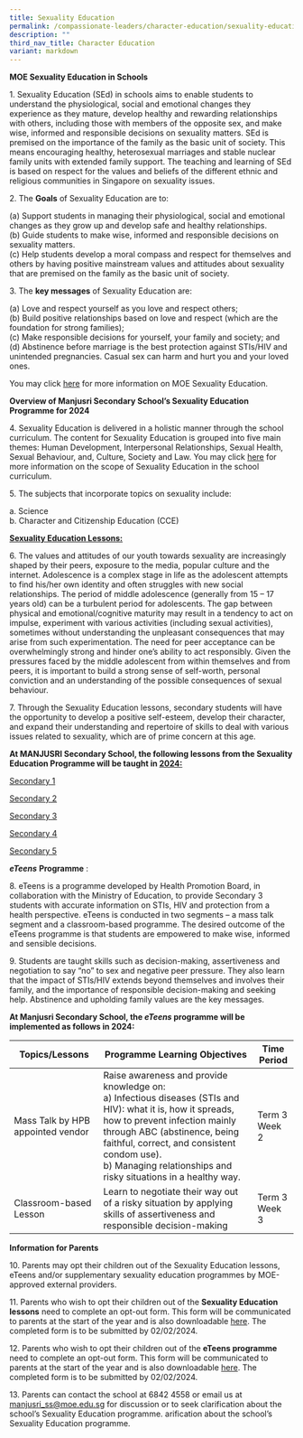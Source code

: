 ```yaml
---
title: Sexuality Education
permalink: /compassionate-leaders/character-education/sexuality-education/
description: ""
third_nav_title: Character Education
variant: markdown
---
```



**MOE Sexuality Education in Schools**

1\. Sexuality Education (SEd) in schools aims to enable students to understand the physiological, social and emotional changes they experience as they mature, develop healthy and rewarding relationships with others, including those with members of the opposite sex, and make wise, informed and responsible decisions on sexuality matters. SEd is premised on the importance of the family as the basic unit of society. This means encouraging healthy, heterosexual marriages and stable nuclear family units with extended family support. The teaching and learning of SEd is based on respect for the values and beliefs of the different ethnic and religious communities in Singapore on sexuality issues.

2\. The <b>Goals</b> of Sexuality Education are to:

(a)	Support students in managing their physiological, social and emotional changes as they grow up and develop safe and healthy relationships. <br>
(b)	Guide students to make wise, informed and responsible decisions on sexuality matters. <br>
(c)	Help students develop a moral compass and respect for themselves and others by having positive mainstream values and attitudes about sexuality that are premised on the family as the basic unit of society. 


3\. The **key messages** of Sexuality Education are:

(a)	Love and respect yourself as you love and respect others;<br>
(b)	Build positive relationships based on love and respect (which are the foundation for strong families);<br>
(c)	Make responsible decisions for yourself, your family and society; and<br>
(d)	Abstinence before marriage is the best protection against STIs/HIV and unintended pregnancies. Casual sex can harm and hurt you and your loved ones.

You may click [here](https://go.gov.sg/moe-sexuality-education)  for more information on MOE Sexuality Education.

**Overview of Manjusri Secondary School’s Sexuality Education Programme for 2024**

4\.	Sexuality Education is delivered in a holistic manner through the school curriculum. The content for Sexuality Education is grouped into five main themes: Human Development, Interpersonal Relationships, Sexual Health, Sexual Behaviour, and, Culture, Society and Law. You may click [here](https://go.gov.sg/moe-sexuality-education-scope) for more information on the scope of Sexuality Education in the school curriculum.

5\.	The subjects that incorporate topics on sexuality include: 

a.	Science <br>
b.	Character and Citizenship Education (CCE)

**<u>Sexuality Education Lessons:</u>**

6\.	The values and attitudes of our youth towards sexuality are increasingly shaped by their peers, exposure to the media, popular culture and the internet. Adolescence is a complex stage in life as the adolescent attempts to find his/her own identity and often struggles with new social relationships. The period of middle adolescence (generally from 15 – 17 years old) can be a turbulent period for adolescents. The gap between physical and emotional/cognitive maturity may result in a tendency to act on impulse, experiment with various activities (including sexual activities), sometimes without understanding the unpleasant consequences that may arise from such experimentation. The need for peer acceptance can be overwhelmingly strong and hinder one’s ability to act responsibly.  Given the pressures faced by the middle adolescent from within themselves and from peers, it is important to build a strong sense of self-worth, personal conviction and an understanding of the possible consequences of sexual behaviour. 

7\.	Through the Sexuality Education lessons, secondary students will have the opportunity to develop a positive self-esteem, develop their character, and expand their understanding and repertoire of skills to deal with various issues related to sexuality, which are of prime concern at this age. 


**At MANJUSRI Secondary School, the following lessons from the Sexuality Education Programme will be taught in&nbsp;<u>2024:</u>**

[Secondary 1](/files/SED/2024_Info_on_SEd_for_Sec_1.pdf)

[Secondary 2](/files/SED/2024_Info_on_SEd_for_Sec_2.pdf)

[Secondary 3](/files/SED/2024_Info_on_SEd_for_Sec_3.pdf)

[Secondary 4](/files/SED/2024_Info_on_SEd_for_Sec_4.pdf)

[Secondary 5](/files/SED/2024_Info_on_SEd_for_Sec_5.pdf)

_**eTeens**_&nbsp;**Programme**&nbsp;:

8\.	eTeens is a programme developed by Health Promotion Board, in collaboration with the Ministry of Education, to provide Secondary 3 students with accurate information on STIs, HIV and protection from a health perspective. eTeens is conducted in two segments – a mass talk segment and a classroom-based programme. The desired outcome of the eTeens programme is that students are empowered to make wise, informed and sensible decisions.

9\.	Students are taught skills such as decision-making, assertiveness and negotiation to say “no” to sex and negative peer pressure. They also learn that the impact of STIs/HIV extends beyond themselves and involves their family, and the importance of responsible decision-making and seeking help. Abstinence and upholding family values are the key messages. 


**At Manjusri Secondary School, the&nbsp;_eTeens_&nbsp;programme will be implemented as follows in 2024:**

| Topics/Lessons          | Programme Learning Objectives            | Time Period       |
|----------------|----------------|-------------------|
| Mass Talk by HPB appointed vendor | Raise awareness and provide knowledge on:<br>a)	Infectious diseases (STIs and HIV): what it is, how it spreads, how to prevent infection mainly through ABC (abstinence, being faithful, correct, and consistent condom use).<br>b) Managing relationships and risky situations in a healthy way.<br> | Term 3 <br>Week 2 |
| Classroom-based Lesson            |Learn to negotiate their way out of a risky situation by applying skills of assertiveness and responsible decision-making | Term 3 <br>Week 3 |



**Information for Parents**

10\.	Parents may opt their children out of the Sexuality Education lessons, eTeens and/or supplementary sexuality education programmes by MOE-approved external providers. 

11\.	Parents who wish to opt their children out of the **Sexuality Education lessons** need to complete an opt-out form. This form will be communicated to parents at the start of the year and is also downloadable [here](/files/SED/SEd_Website_Annex_A.pdf). The completed form is to be submitted by 02/02/2024. 

12\.	Parents who wish to opt their children out of the **eTeens programme** need to complete an opt-out form. This form will be communicated to parents at the start of the year and is also downloadable [here](/files/SED/SEd_Website_Annex_B.pdf).  The completed form is to be submitted by 02/02/2024.

13\.	Parents can contact the school at 6842 4558 or email us at manjusri_ss@moe.edu.sg for discussion or to seek clarification about the school’s Sexuality Education programme.
arification about the school’s Sexuality Education programme.<p></p>